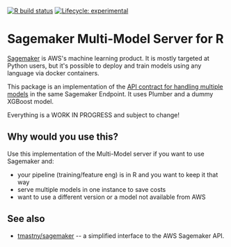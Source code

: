 <!-- badges: start -->
[![R build status](https://github.com/jcpsantiago/sagemaker-multimodel-R/workflows/R-CMD-check/badge.svg)](https://github.com/jcpsantiago/sagemaker-multimodel-R/actions)
[![Lifecycle: experimental](https://img.shields.io/badge/lifecycle-experimental-orange.svg)](https://www.tidyverse.org/lifecycle/#experimental)
<!-- badges: end -->

# Sagemaker Multi-Model Server for R
 
[Sagemaker](https://aws.amazon.com/sagemaker/) is AWS's machine learning product.
It is mostly targeted at Python users, but it's possible to deploy and train models using any language via docker containers.

This package is an implementation of the [API contract for handling multiple models](https://docs.aws.amazon.com/sagemaker/latest/dg/mms-container-apis.html) in the same Sagemaker Endpoint.
It uses Plumber and a dummy XGBoost model.

Everything is a WORK IN PROGRESS and subject to change! 

## Why would you use this?

Use this implementation of the Multi-Model server if you want to use Sagemaker and:

* your pipeline (training/feature eng) is in R and you want to keep it that way
* serve multiple models in one instance to save costs
* want to use a different version or a model not available from AWS

## See also
* [tmastny/sagemaker](https://github.com/tmastny/sagemaker) -- a simplified interface to the AWS Sagemaker API.

